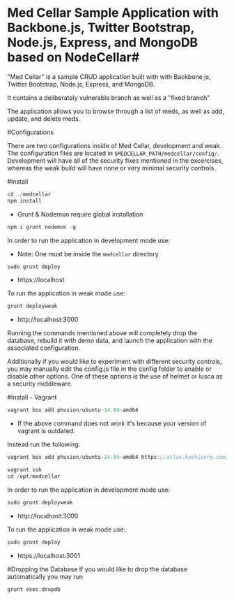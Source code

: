 # Med Cellar Sample Application with Backbone.js, Twitter Bootstrap, Node.js, Express, and MongoDB based on NodeCellar#

"Med Cellar" is a sample CRUD application built with with Backbone.js, Twitter Bootstrap, Node.js, Express, and MongoDB.

It contains a deliberately vulnerable branch as well as a "fixed branch"

The application allows you to browse through a list of meds, as well as add, update, and delete meds.

#Configurations

There are two configurations inside of Med Cellar, development and weak. The configuration files are located in ```$MEDCELLAR_PATH/medcellar/config/```. Development will have all of the security fixes mentioned in the excercises, whereas the weak build will have none or very minimal security controls.

#Install

```js
cd ./medcellar
npm install
```

* Grunt & Nodemon require global installation

```js
npm i grunt nodemon -g
```

In order to run the application in development mode use:
* Note: One must be inside the `medcellar` directory

```js
sudo grunt deploy
```
* https://localhost


To run the application in weak mode use:

```js
grunt deployweak
```
* http://localhost:3000

Running the commands mentioned above will completely drop the database, rebuild it with demo data, and launch the application with the associated configuration.

Additionally if you would like to experiment with different security controls, you may manually edit the config.js file in the config folder to enable or disable other options. One of these options is the use of helmet or lusca as a security middleware.

#Install - Vagrant

```js
vagrant box add phusion/ubuntu-14.04-amd64
```
* If the above command does not work it's because your version of vagrant is outdated.

Instead run the following:

```js
vagrant box add phusion/ubuntu-14.04-amd64 https://atlas.hashicorp.com/phusion/boxes/ubuntu-14.04-amd64/versions/2014.04.30/providers/virtualbox.box
```

```js
vagrant ssh
cd /opt/medcellar
```

In order to run the application in development mode use:

```js
sudo grunt deployweak
```
* http://localhost:3000

To run the application in weak mode use:

```js
sudo grunt deploy
```
* https://localhost:3001


#Dropping the Database
If you would like to drop the database automatically you may run

```js
grunt exec:dropdb
```
